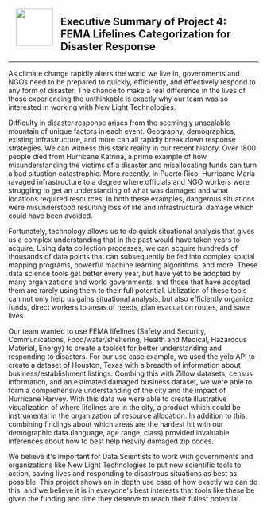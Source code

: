 <img src="https://i.imgur.com/Y6EMKKg.jpg" style="float: left; margin: 15px;" width="75">

## Executive Summary of Project 4: FEMA Lifelines Categorization for Disaster Response
---

As climate change rapidly alters the world we live in, governments and NGOs need to be prepared to quickly, efficiently, and effectively respond to any form of disaster. The chance to make a real difference in the lives of those experiencing the unthinkable is exactly why our team was so interested in working with New Light Technologies.

Difficulty in disaster response arises from the seemingly unscalable mountain of unique factors in each event. Geography, demographics, existing infrastructure, and more can all rapidly break down response strategies. We can witness this stark reality in our recent history. Over 1800 people died from Hurricane Katrina, a prime example of how misunderstanding the victims of a disaster and misallocating funds can turn a bad situation catastrophic. More recently, in Puerto Rico, Hurricane Maria ravaged infrastructure to a degree where officials and NGO workers were struggling to get an understanding of what was damaged and what locations required resources. In both these examples, dangerous situations were misunderstood resulting loss of life and infrastructural damage which could have been avoided.

Fortunately, technology allows us to do quick situational analysis that gives us a complex understanding that in the past would have taken years to acquire. Using data collection processes, we can acquire hundreds of thousands of data points that can subsequently be fed into complex spatial mapping programs, powerful machine learning algorithms, and more. These data science tools get better every year, but have yet to be adopted by many organizations and world governments, and those that have adopted them are rarely using them to their full potential. Utilization of these tools can not only help us gains situational analysis, but also efficiently organize funds, direct workers to areas of needs, plan evacuation routes, and save lives.

Our team wanted to use FEMA lifelines (Safety and Security, Communications, Food/water/sheltering, Health and Medical, Hazardous Material, Energy) to create a toolset for better understanding and responding to disasters. For our use case example, we used the yelp API to create a dataset of Houston, Texas with a breadth of information about business/establishment listings. Combing this with Zillow datasets, census information, and an estimated damaged business dataset, we were able to form a comprehensive understanding of the city and the impact of Hurricane Harvey. With this data we were able to create illustrative visualization of where lifelines are in the city, a product which could be instrumental in the organization of resource allocation. In addition to this, combining findings about which areas are the hardest hit with our demographic data (language, age range, class) provided invaluable inferences about how to best help heavily damaged zip codes.

We believe it's important for Data Scientists to work with governments and organizations like New Light Technologies to put new scientific tools to action, saving lives and responding to disastrous situations as best as possible. This project shows an in depth use case of how exactly we can do this, and we believe it is in everyone's best interests that tools like these be given the funding and time they deserve to reach their fullest potential.

